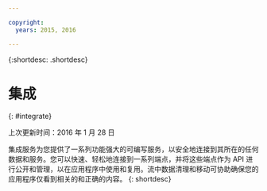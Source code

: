 ```yaml
---

copyright:
  years: 2015, 2016

---
```


{:shortdesc: .shortdesc} 

# 集成
{: #integrate}

上次更新时间：2016 年 1 月 28 日

集成服务为您提供了一系列功能强大的可编写服务，以安全地连接到其所在的任何数据和服务。您可以快速、轻松地连接到一系列端点，并将这些端点作为 API 进行公开和管理，以在应用程序中使用和复用。流中数据清理和移动可协助确保您的应用程序仅看到相关的和正确的内容。
{: shortdesc}


